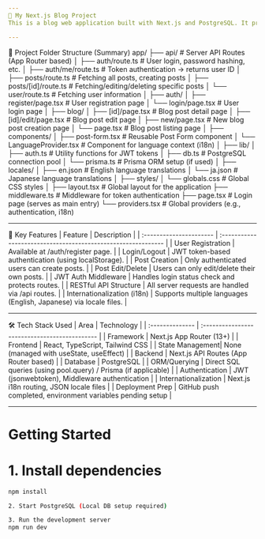 ```yaml
---
📝 My Next.js Blog Project
This is a blog web application built with Next.js and PostgreSQL. It provides user authentication and post management functionalities based on JWT authentication, RESTful APIs, and dynamic routing.

---
```

📁 Project Folder Structure (Summary)
app/
├── api/                # Server API Routes (App Router based)
│   ├── auth/route.ts               # User login, password hashing, etc.
│   ├── auth/me/route.ts           # Token authentication → returns user ID
│   ├── posts/route.ts             # Fetching all posts, creating posts
│   ├── posts/[id]/route.ts        # Fetching/editing/deleting specific posts
│   └── user/route.ts              # Fetching user information
│
├── auth/
│   ├── register/page.tsx          # User registration page
│   └── login/page.tsx             # User login page
│
├── blog/
│   ├── [id]/page.tsx              # Blog post detail page
│   ├── [id]/edit/page.tsx         # Blog post edit page
│   ├── new/page.tsx               # New blog post creation page
│   └── page.tsx                   # Blog post listing page
│
├── components/
│   ├── post-form.tsx              # Reusable Post Form component
│   └── LanguageProvider.tsx       # Component for language context (i18n)
│
├── lib/
│   ├── auth.ts                    # Utility functions for JWT tokens
│   ├── db.ts                      # PostgreSQL connection pool
│   └── prisma.ts                  # Prisma ORM setup (if used)
│
├── locales/
│   ├── en.json                    # English language translations
│   └── ja.json                    # Japanese language translations
│
├── styles/
│   └── globals.css                # Global CSS styles
│
├── layout.tsx                     # Global layout for the application
├── middleware.ts                  # Middleware for token authentication
├── page.tsx                       # Login page (serves as main entry)
└── providers.tsx                  # Global providers (e.g., authentication, i18n)

---
🚀 Key Features
| Feature                 | Description                                                   |
| :---------------------- | :------------------------------------------------------------ |
| User Registration       | Available at /auth/register page.                             |
| Login/Logout            | JWT token-based authentication (using localStorage).          |
| Post Creation           | Only authenticated users can create posts.                    |
| Post Edit/Delete        | Users can only edit/delete their own posts.                   |
| JWT Auth Middleware     | Handles login status check and protects routes.               |
| RESTful API Structure   | All server requests are handled via /api routes.              |
| Internationalization (i18n) | Supports multiple languages (English, Japanese) via locale files. |

---
🛠️ Tech Stack Used
| Area            | Technology                                    |
| :-------------- | :-------------------------------------------- |
| Framework       | Next.js App Router (13+)                      |
| Frontend        | React, TypeScript, Tailwind CSS               |
| State Management| None (managed with useState, useEffect)       |
| Backend         | Next.js API Routes (App Router based)         |
| Database        | PostgreSQL                                    |
| ORM/Querying    | Direct SQL queries (using pool.query) / Prisma (if applicable) |
| Authentication  | JWT (jsonwebtoken), Middleware authentication |
| Internationalization | Next.js i18n routing, JSON locale files    |
| Deployment Prep | GitHub push completed, environment variables pending setup |

---
# Getting Started

# 1. Install dependencies
```bash
npm install

2. Start PostgreSQL (Local DB setup required)

3. Run the development server
npm run dev
